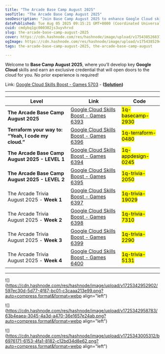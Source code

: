 ```yaml
---
title: "The Arcade Base Camp August 2025"
seoTitle: "The Arcade Base Camp August 2025"
seoDescription: "Join Base Camp August 2025 to enhance Google Cloud skills and earn a credential. No experience needed"
datePublished: Tue Aug 05 2025 09:15:21 GMT+0000 (Coordinated Universal Time)
cuid: cmdybq1gc000302js3uyvhrxd
slug: the-arcade-base-camp-august-2025
cover: https://cdn.hashnode.com/res/hashnode/image/upload/v1754385268379/48c9d625-69b6-4f5a-8804-97a215fc48a6.png
ogImage: https://cdn.hashnode.com/res/hashnode/image/upload/v1754385294302/71e628b7-df42-41fd-bd5f-b8b691885677.png
tags: the-arcade-base-camp-august-2025, the-arcade-base-camp-august

---
```


Welcome to **Base Camp August 2025**, where you’ll develop key **Google Cloud** skills and earn an exclusive credential that will open doors to the cloud for you. No prior experience is required!

Link: [Google Cloud Skills Boost - Games 5703](https://www.cloudskillsboost.google/games/5703/labs/36448) - **(**[**Solution**](https://eplus.dev/start-here-dont-skip-this-arcade-lab)**)**

---

| **Level** | **Link** | **Code** |
| --- | --- | --- |
| **The Arcade Base Camp August 2025** | [Google Cloud Skills Boost - Games 6393](https://www.cloudskillsboost.google/games/6393) | <mark>1q-basecamp-2930</mark> |
| **Terraform your way to: “Yeah, I code my cloud.”** | [Google Cloud Skills Boost - Games 6396](https://www.cloudskillsboost.google/games/6396) | <mark>1q-terraform-0480</mark> |
| **The Arcade Base Camp August 2025 - LEVEL 1** | [Google Cloud Skills Boost - Games 6394](https://www.cloudskillsboost.google/games/6394) | <mark>1q-appdesign-0245</mark> |
| **The Arcade Base Camp August 2025 - LEVEL 2** | [Google Cloud Skills Boost - Games 6395](https://www.cloudskillsboost.google/games/6395) | <mark>1q-trivia-2050</mark> |
| The Arcade Trivia August 2025 - **Week 1** | [Google Cloud Skills Boost - Games 6397](https://www.cloudskillsboost.google/games/6397) | <mark>1q-trivia-19029</mark> |
| The Arcade Trivia August 2025 - **Week 2** | [Google Cloud Skills Boost - Games 6398](https://www.cloudskillsboost.google/games/6398) | <mark>1q-trivia-7310</mark> |
| The Arcade Trivia August 2025 - **Week 3** | [Google Cloud Skills Boost - Games 6399](https://www.cloudskillsboost.google/games/6399) | <mark>1q-trivia-2290</mark> |
| The Arcade Trivia August 2025 - **Week 4** | [Google Cloud Skills Boost - Games 6400](https://www.cloudskillsboost.google/games/6400) | <mark>1q-trivia-5131</mark> |

---

![](https://cdn.hashnode.com/res/hashnode/image/upload/v1725342952902/597ec30d-5d77-4f87-bc01-c3caaa213e99.png?auto=compress,format&format=webp align="left")

![](https://cdn.hashnode.com/res/hashnode/image/upload/v1725342958783/63b4eaea-3045-4a3d-a470-36e1657e24ab.png?auto=compress,format&format=webp align="left")

![](https://cdn.hashnode.com/res/hashnode/image/upload/v1725343005312/b6976171-6153-4fa1-8182-c12bd34d8e62.png?auto=compress,format&format=webp align="left")